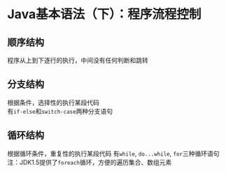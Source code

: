 # Java基本语法（下）：程序流程控制

## 顺序结构
程序从上到下逐行的执行，中间没有任何判断和跳转
## 分支结构
根据条件，选择性的执行某段代码  
有`if-else`和`switch-case`两种分支语句
## 循环结构
根据循环条件，重复性的执行某段代码 
有`while`, `do...while`, `for`三种循环语句  
注：JDK1.5提供了`foreach`循环，方便的遍历集合、数组元素